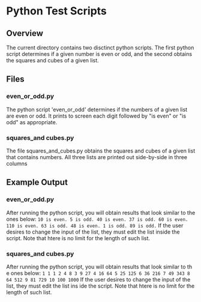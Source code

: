 # Python Test Scripts

## Overview
The current directory contains two disctinct python scripts. The first python script determines if a given number is even or odd, and the second obtains the squares and cubes of a given list.


## Files

### even_or_odd.py
The python script 'even_or_odd' determines if the numbers of a given list are even or odd. It prints to screen each digit followed by "is even" or "is odd" as appropriate.

### squares_and cubes.py
The file squares_and_cubes.py obtains the squares and cubes of a given list that contains numbers. All three lists are printed out side-by-side in three columns

## Example Output

### even_or_odd.py
After running the python script, you will obtain results that look similar to the ones below:
`10 is even.
5 is odd.
40 is even.
37 is odd.
60 is even.
110 is even.
63 is odd.
48 is even.
1 is odd.
89 is odd.`
If the user desires to change the input of the list, they must edit the list inside the script. Note that htere is no limit for the length of such list.


### squares_and cubes.py
After running the python script, you will obtain results that look similar to th
e ones below:
`1 1 1
2 4 8
3 9 27
4 16 64
5 25 125
6 36 216
7 49 343
8 64 512
9 81 729
10 100 1000`
If the user desires to change the input of the list, they must edit the list ins
ide the script. Note that htere is no limit for the length of such list. 
